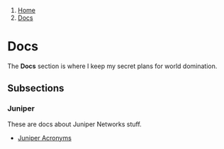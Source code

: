 <!-- -
Title: Docs
Description: Marios Zindilis's Docs 
First Published: 2014-06-30
- -->

<ol class="breadcrumb" itemprop="breadcrumb">
	<li><a href="/">Home</a></li>
	<li><a href="/docs/">Docs</a></li>
</ol>

Docs
====

The **Docs** section is where I keep my secret plans for world domination.

Subsections
-----------

### Juniper
These are docs about Juniper Networks stuff.

*   [Juniper Acronyms](/docs/juniper/juniper-acronyms.html)
